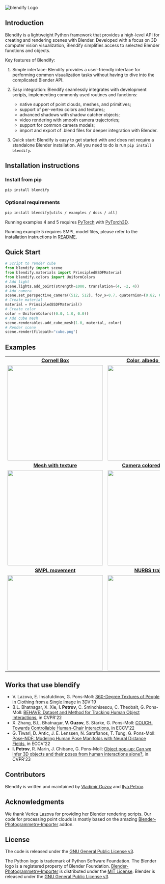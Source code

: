 <!-- ![blendify Logo](.github/blendify_logo_dark_bg.png#gh-dark-mode-only) -->
<!-- ![blendify Logo](.github/blendify_logo_light_bg.png#gh-light-mode-only) -->
![blendify Logo](.github/blendify_logo_light_bg.png)

## Introduction
Blendify is a lightweight Python framework that provides a high-level API for creating and rendering scenes with Blender. Developed with a focus on 3D computer vision visualization, Blendify simplifies access to selected Blender functions and objects.

Key features of Blendify:

1. Simple interface: Blendify provides a user-friendly interface for performing common visualization tasks without having to dive into the complicated Blender API.

2. Easy integration: Blendify seamlessly integrates with development scripts, implementing
commonly used routines and functions:
    * native support of point clouds, meshes, and primitives;
    * support of per-vertex colors and textures;
    * advanced shadows with shadow catcher objects;
    * video rendering with smooth camera trajectories;
    * support for common camera models;
    * import and export of .blend files for deeper integration with Blender.

3. Quick start: Blendify is easy to get started with and does not require a standalone Blender installation. All you need to do is run `pip install blendify`.


## Installation instructions
### Install from pip
```bash
pip install blendify
```
### Optional requirements
```bash
pip install blendify[utils / examples / docs / all]
```

Running examples 4 and 5 requires [PyTorch](https://pytorch.org/) with [PyTorch3D](https://github.com/facebookresearch/pytorch3d/blob/main/INSTALL.md).

Running example 5 requires SMPL model files, please refer to the installation instructions in 
[README](https://github.com/vchoutas/smplx#downloading-the-model).


## Quick Start
```python
# Script to render cube
from blendify import scene
from blendify.materials import PrinsipledBSDFMaterial
from blendify.colors import UniformColors
# Add light
scene.lights.add_point(strength=1000, translation=(4, -2, 4))
# Add camera
scene.set_perspective_camera((512, 512), fov_x=0.7, quaternion=(0.82, 0.42, 0.18, 0.34), translation=(5, -5, 5))
# Create material
material = PrinsipledBSDFMaterial()
# Create color
color = UniformColors((0.0, 1.0, 0.0))
# Add cube mesh
scene.renderables.add_cube_mesh(1.0, material, color)
# Render scene
scene.render(filepath="cube.png")
```


## Examples
<table>
  <tr align="center">
    <td><a href="examples/01_cornell_box.py"><b>Cornell Box</b></a></td>
    <td><a href="examples/02_color_albedo_depth.py"><b>Color, albedo and depth</b></a></td>
  </tr>
  <tr align="center">
    <td><img src=".github/01_cornell_box.jpg" width="310px"/></td>
    <td><img src=".github/02_color_albedo_depth.jpg" width="310px"/></td>
  </tr>
  <tr align="center">
    <td><a href="examples/03_mesh_with_texture.py"><b>Mesh with texture</b></a></td>
    <td><a href="examples/04_camera_colored_point_cloud.py"><b>Camera colored point cloud</b></a></td>
  </tr>
  <tr align="center">
    <td><img src=".github/03_mesh_with_texture.jpg" width="310px"/></td>
    <td><img src=".github/04_camera_colored_point_cloud.gif" width="310px"/></td>
  </tr>
  <tr align="center">
    <td><a href="examples/05_smpl_movement.py"><b>SMPL movement</b></a></td>
    <td><a href="examples/06_nurbs_trajectory.py"><b>NURBS trajectory</b></a></td>
  </tr>
  <tr align="center">
    <td><img src=".github/05_smpl_movement.gif" width="310px"/></td>
    <td><img src=".github/06_nurbs_trajectory.gif" width="310px"/></td>
  </tr>
</table>


## Works that use blendify
* V. Lazova, E. Insafutdinov, G. Pons-Moll: [360-Degree Textures of People in Clothing from a Single Image](https://virtualhumans.mpi-inf.mpg.de/360tex/)
in 3DV'19
* B.L. Bhatnagar, X. Xie, **I. Petrov**, C. Sminchisescu, C. Theobalt, G. Pons-Moll: 
  [BEHAVE: Dataset and Method for Tracking Human Object Interactions](https://virtualhumans.mpi-inf.mpg.de/behave/), in CVPR'22
* X. Zhang, B.L. Bhatnagar, **V. Guzov**, S. Starke, G. Pons-Moll: 
  [COUCH: Towards Controllable Human-Chair Interactions](https://virtualhumans.mpi-inf.mpg.de/couch/), in ECCV'22
* G. Tiwari, D. Antic, J. E. Lenssen, N. Sarafianos, T. Tung, G. Pons-Moll: [Pose-NDF: 
Modeling Human Pose Manifolds with Neural Distance Fields](https://virtualhumans.mpi-inf.mpg.de/posendf/), in ECCV'22
* **I. Petrov**, R. Marin, J. Chibane, G. Pons-Moll: [Object pop-up: Can we infer 3D objects and their poses from human interactions alone?](https://virtualhumans.mpi-inf.mpg.de/object_popup/), in CVPR'23

## Contributors
Blendify is written and maintained by [Vladimir Guzov](https://github.com/vguzov) and [Ilya Petrov](https://github.com/ptrvilya).


## Acknowledgments
We thank Verica Lazova for providing her Blender rendering scripts. 
Our code for processing point clouds is mostly based on the amazing [Blender-Photogrammetry-Importer][BPI] addon.


## License
The code is released under the [GNU General Public License v3][GNU GPL v3].

The Python logo is trademark of Python Software Foundation.
The Blender logo is a registered property of Blender Foundation.
[Blender-Photogrammetry-Importer][BPI] is distributed under the [MIT License][BPI license]. 
Blender is released under the [GNU General Public License v3][GNU GPL v3]. 

[GNU GPL v3]: https://www.gnu.org/licenses/gpl-3.0.html
[BPI]: https://github.com/SBCV/Blender-Addon-Photogrammetry-Importer
[BPI license]: https://github.com/SBCV/Blender-Addon-Photogrammetry-Importer/blob/master/README.md
